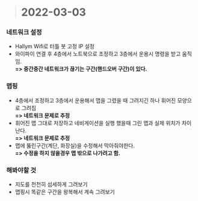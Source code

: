 ># 2022-03-03

### 네트워크 설정
* Hallym Wifi로 터틀 봇 고정 IP 설정
* 와이파이 연결 후 4층에서 노트북으로 조정하고 3층에서 운용시 명령을 받고 움직임.
</br> **=> 중간중간 네트워크가 끊기는 구간(핸드오버 구간)이 있다.**

### 맵핑
* 4층에서 조정하고 3층에서 운용해서 맵을 그렸을 때 그려지긴 하나 휘어진 모양으로 그려짐
</br> **=> 네트워크 문제로 추정** 
* 휘어진 맵 그대로 저장하고 네비게이션을 실행 했을때 그린 맵과 실제 위치가 차이난다.
</br> **=> 네트워크 문제로 추정**
* 맵에 뚫린구간(계단, 화장실)을 수정해서 막아줘야한다.
</br> **=> 수정을 하지 않을경우 맵 밖으로 나가려고 함.** 

### 해봐야할 것
* 지도를 천천히 섬세하게 그려보기
* 맵핑시 똑같은 구간을 왕복해서 계속 그려보기
